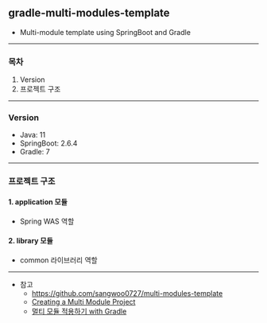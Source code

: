 ## gradle-multi-modules-template

- Multi-module template using SpringBoot and Gradle

---

### 목차

1. Version
1. 프로젝트 구조

---

### Version

- Java: 11
- SpringBoot: 2.6.4
- Gradle: 7

---

### 프로젝트 구조

#### 1. application 모듈

- Spring WAS 역할

#### 2. library 모듈

- common 라이브러리 역할

---

- 참고
  - https://github.com/sangwoo0727/multi-modules-template
  - [Creating a Multi Module Project](https://spring.io/guides/gs/multi-module/) 
  - [멀티 모듈 적용하기 with Gradle](https://tecoble.techcourse.co.kr/post/2021-09-06-multi-module/)
